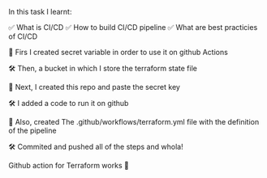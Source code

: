In this task I learnt:

✅ What is CI/CD
✅ How to build CI/CD pipeline
✅ What are best practicies of CI/CD


💪 Firs I created secret variable in order to use it on github Actions

🛠️ Then, a bucket in which I store the terraform state file

💪 Next, I created this repo and paste the secret key

🛠️ I added a code to run it on github

💪 Also, created The .github/workflows/terraform.yml file with the definition of the pipeline

🛠️ Commited and pushed all of the steps and whola!

Github action for Terraform works 🎉




